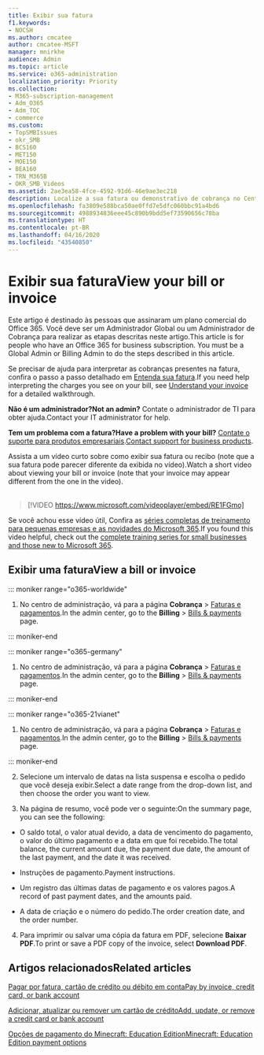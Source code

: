 ```yaml
---
title: Exibir sua fatura
f1.keywords:
- NOCSH
ms.author: cmcatee
author: cmcatee-MSFT
manager: mnirkhe
audience: Admin
ms.topic: article
ms.service: o365-administration
localization_priority: Priority
ms.collection:
- M365-subscription-management
- Adm_O365
- Adm_TOC
- commerce
ms.custom:
- TopSMBIssues
- okr_SMB
- BCS160
- MET150
- MOE150
- BEA160
- TRN_M365B
- OKR_SMB_Videos
ms.assetid: 2ae3ea58-4fce-4592-91d6-46e9ae3ec218
description: Localize a sua fatura ou demonstrativo de cobrança no Centro de administração do Microsoft 365. Você também pode salvar e imprimir uma cópia da fatura.
ms.openlocfilehash: fa3809e588bca50ae0ffd7e5dfc060bbc91a4bd6
ms.sourcegitcommit: 4988934836eee45c890b9bdd5ef73590656c78ba
ms.translationtype: HT
ms.contentlocale: pt-BR
ms.lasthandoff: 04/16/2020
ms.locfileid: "43540850"
---
```

# <a name="view-your-bill-or-invoice"></a><span data-ttu-id="0405c-104">Exibir sua fatura</span><span class="sxs-lookup"><span data-stu-id="0405c-104">View your bill or invoice</span></span>

<span data-ttu-id="0405c-p102">Este artigo é destinado às pessoas que assinaram um plano comercial do Office 365. Você deve ser um Administrador Global ou um Administrador de Cobrança para realizar as etapas descritas neste artigo.</span><span class="sxs-lookup"><span data-stu-id="0405c-p102">This article is for people who have an Office 365 for business subscription. You must be a Global Admin or Billing Admin to do the steps described in this article.</span></span>
  
<span data-ttu-id="0405c-107">Se precisar de ajuda para interpretar as cobranças presentes na fatura, confira o passo a passo detalhado em [Entenda sua fatura](understand-your-invoice2.md).</span><span class="sxs-lookup"><span data-stu-id="0405c-107">If you need help interpreting the charges you see on your bill, see [Understand your invoice](understand-your-invoice2.md) for a detailed walkthrough.</span></span>
  
 <span data-ttu-id="0405c-108">**Não é um administrador?**</span><span class="sxs-lookup"><span data-stu-id="0405c-108">**Not an admin?**</span></span> <span data-ttu-id="0405c-109">Contate o administrador de TI para obter ajuda.</span><span class="sxs-lookup"><span data-stu-id="0405c-109">Contact your IT administrator for help.</span></span> 
  
 <span data-ttu-id="0405c-110">**Tem um problema com a fatura?**</span><span class="sxs-lookup"><span data-stu-id="0405c-110">**Have a problem with your bill?**</span></span> <span data-ttu-id="0405c-111">[Contate o suporte para produtos empresariais](../../admin/contact-support-for-business-products.md).</span><span class="sxs-lookup"><span data-stu-id="0405c-111">[Contact support for business products](../../admin/contact-support-for-business-products.md).</span></span>

 <span data-ttu-id="0405c-112">Assista a um vídeo curto sobre como exibir sua fatura ou recibo (note que a sua fatura pode parecer diferente da exibida no vídeo).</span><span class="sxs-lookup"><span data-stu-id="0405c-112">Watch a short video about viewing your bill or invoice (note that your invoice may appear different from the one in the video).</span></span> <br><br>

> [!VIDEO https://www.microsoft.com/videoplayer/embed/RE1FGmo] 

<span data-ttu-id="0405c-113">Se você achou esse vídeo útil, Confira as [ séries completas de treinamento para pequenas empresas e as novidades do Microsoft 365](https://support.office.com/article/6ab4bbcd-79cf-4000-a0bd-d42ce4d12816).</span><span class="sxs-lookup"><span data-stu-id="0405c-113">If you found this video helpful, check out the [complete training series for small businesses and those new to Microsoft 365](https://support.office.com/article/6ab4bbcd-79cf-4000-a0bd-d42ce4d12816).</span></span>
  
## <a name="view-a-bill-or-invoice"></a><span data-ttu-id="0405c-114">Exibir uma fatura</span><span class="sxs-lookup"><span data-stu-id="0405c-114">View a bill or invoice</span></span>

::: moniker range="o365-worldwide"

1. <span data-ttu-id="0405c-115">No centro de administração, vá para a página **Cobrança** \> <a href="https://go.microsoft.com/fwlink/p/?linkid=848039" target="_blank">Faturas e pagamentos</a>.</span><span class="sxs-lookup"><span data-stu-id="0405c-115">In the admin center, go to the **Billing** \> <a href="https://go.microsoft.com/fwlink/p/?linkid=848039" target="_blank">Bills & payments</a> page.</span></span>

::: moniker-end

::: moniker range="o365-germany"

1. <span data-ttu-id="0405c-116">No centro de administração, vá para a página **Cobrança** > <a href="https://go.microsoft.com/fwlink/p/?linkid=848040" target="_blank">Faturas e pagamentos</a>.</span><span class="sxs-lookup"><span data-stu-id="0405c-116">In the admin center, go to the **Billing** > <a href="https://go.microsoft.com/fwlink/p/?linkid=848040" target="_blank">Bills & payments</a> page.</span></span>

::: moniker-end

::: moniker range="o365-21vianet"

1. <span data-ttu-id="0405c-117">No centro de administração, vá para a página **Cobrança** \> <a href="https://go.microsoft.com/fwlink/p/?linkid=2127421" target="_blank">Faturas e pagamentos</a>.</span><span class="sxs-lookup"><span data-stu-id="0405c-117">In the admin center, go to the **Billing** \> <a href="https://go.microsoft.com/fwlink/p/?linkid=2127421" target="_blank">Bills & payments</a> page.</span></span>

::: moniker-end

2. <span data-ttu-id="0405c-118">Selecione um intervalo de datas na lista suspensa e escolha o pedido que você deseja exibir.</span><span class="sxs-lookup"><span data-stu-id="0405c-118">Select a date range from the drop-down list, and then choose the order you want to view.</span></span>

3. <span data-ttu-id="0405c-119">Na página de resumo, você pode ver o seguinte:</span><span class="sxs-lookup"><span data-stu-id="0405c-119">On the summary page, you can see the following:</span></span>

  - <span data-ttu-id="0405c-120">O saldo total, o valor atual devido, a data de vencimento do pagamento, o valor do último pagamento e a data em que foi recebido.</span><span class="sxs-lookup"><span data-stu-id="0405c-120">The total balance, the current amount due, the payment due date, the amount of the last payment, and the date it was received.</span></span>

  - <span data-ttu-id="0405c-121">Instruções de pagamento.</span><span class="sxs-lookup"><span data-stu-id="0405c-121">Payment instructions.</span></span>

  - <span data-ttu-id="0405c-122">Um registro das últimas datas de pagamento e os valores pagos.</span><span class="sxs-lookup"><span data-stu-id="0405c-122">A record of past payment dates, and the amounts paid.</span></span>

  - <span data-ttu-id="0405c-123">A data de criação e o número do pedido.</span><span class="sxs-lookup"><span data-stu-id="0405c-123">The order creation date, and the order number.</span></span>

4. <span data-ttu-id="0405c-124">Para imprimir ou salvar uma cópia da fatura em PDF, selecione **Baixar PDF**.</span><span class="sxs-lookup"><span data-stu-id="0405c-124">To print or save a PDF copy of the invoice, select **Download PDF**.</span></span>

  
## <a name="related-articles"></a><span data-ttu-id="0405c-125">Artigos relacionados</span><span class="sxs-lookup"><span data-stu-id="0405c-125">Related articles</span></span>

[<span data-ttu-id="0405c-126">Pagar por fatura, cartão de crédito ou débito em conta</span><span class="sxs-lookup"><span data-stu-id="0405c-126">Pay by invoice, credit card, or bank account</span></span>](pay-for-your-subscription.md)
  
[<span data-ttu-id="0405c-127">Adicionar, atualizar ou remover um cartão de crédito</span><span class="sxs-lookup"><span data-stu-id="0405c-127">Add, update, or remove a credit card or bank account</span></span>](add-update-or-remove-credit-card-or-bank-account.md)

[<span data-ttu-id="0405c-128">Opções de pagamento do Minecraft: Education Edition</span><span class="sxs-lookup"><span data-stu-id="0405c-128">Minecraft: Education Edition payment options</span></span>](https://go.microsoft.com/fwlink/p/?linkid=838761)